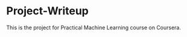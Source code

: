 Project-Writeup
===============

This is the project for Practical Machine Learning course on Coursera.
